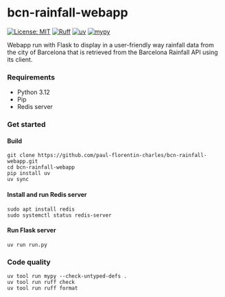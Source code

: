 # bcn-rainfall-webapp

[![License: MIT](https://img.shields.io/badge/License-MIT-yellow.svg)](https://opensource.org/licenses/MIT)
[![Ruff](https://img.shields.io/endpoint?url=https://raw.githubusercontent.com/astral-sh/ruff/main/assets/badge/v2.json)](https://github.com/astral-sh/ruff)
[![uv](https://img.shields.io/endpoint?url=https://raw.githubusercontent.com/astral-sh/uv/main/assets/badge/v0.json)](https://github.com/astral-sh/uv)
[![mypy](https://www.mypy-lang.org/static/mypy_badge.svg)](https://mypy-lang.org/)

Webapp run with Flask to display in a user-friendly way rainfall data from the city of Barcelona that is retrieved from
the Barcelona Rainfall API using its client.

### Requirements

- Python 3.12
- Pip
- Redis server

### Get started

#### Build

```commandline
git clone https://github.com/paul-florentin-charles/bcn-rainfall-webapp.git
cd bcn-rainfall-webapp
pip install uv
uv sync
```

#### Install and run Redis server

```commandline
sudo apt install redis
sudo systemctl status redis-server
```

#### Run Flask server

```commandline
uv run run.py
```

### Code quality

```commandline
uv tool run mypy --check-untyped-defs .
uv tool run ruff check
uv tool run ruff format
```